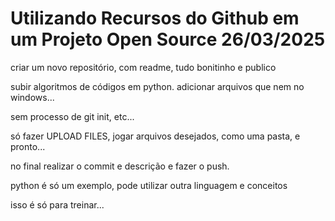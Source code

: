 # Utilizando Recursos do Github em um Projeto Open Source 26/03/2025

criar um novo repositório, com readme, tudo bonitinho e publico

subir algoritmos de códigos em python. adicionar arquivos que nem no windows...

sem processo de git init, etc...

só fazer UPLOAD FILES, jogar arquivos desejados, como uma pasta, e pronto...

no final realizar o commit e descrição e fazer o push.

python é só um exemplo, pode utilizar outra linguagem e conceitos

isso é só para treinar...